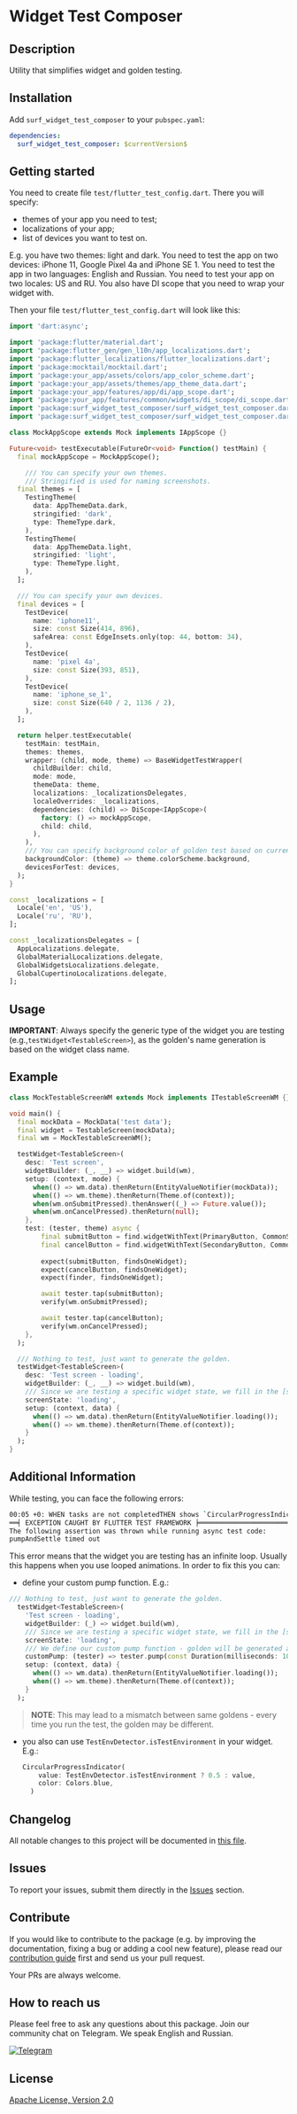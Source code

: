 # Widget Test Composer

## Description

Utility that simplifies widget and golden testing.

## Installation

Add `surf_widget_test_composer` to your `pubspec.yaml`:

```yaml
dependencies:
  surf_widget_test_composer: $currentVersion$
```

## Getting started

You need to create file `test/flutter_test_config.dart`. There you will specify:
- themes of your app you need to test;
- localizations of your app;
- list of devices you want to test on.

E.g. you have two themes: light and dark. You need to test the app on two devices: iPhone 11, Google Pixel 4a and iPhone SE 1. You need to test the app in two languages: English and Russian. You need to test your app on two locales: US and RU. You also have DI scope that you need to wrap your widget with.

Then your file `test/flutter_test_config.dart` will look like this:

```dart
import 'dart:async';

import 'package:flutter/material.dart';
import 'package:flutter_gen/gen_l10n/app_localizations.dart';
import 'package:flutter_localizations/flutter_localizations.dart';
import 'package:mocktail/mocktail.dart';
import 'package:your_app/assets/colors/app_color_scheme.dart';
import 'package:your_app/assets/themes/app_theme_data.dart';
import 'package:your_app/features/app/di/app_scope.dart';
import 'package:your_app/features/common/widgets/di_scope/di_scope.dart';
import 'package:surf_widget_test_composer/surf_widget_test_composer.dart';
import 'package:surf_widget_test_composer/surf_widget_test_composer.dart' as helper;

class MockAppScope extends Mock implements IAppScope {}

Future<void> testExecutable(FutureOr<void> Function() testMain) {
  final mockAppScope = MockAppScope();

    /// You can specify your own themes.
    /// Stringified is used for naming screenshots.
  final themes = [
    TestingTheme(
      data: AppThemeData.dark,
      stringified: 'dark',
      type: ThemeType.dark,
    ),
    TestingTheme(
      data: AppThemeData.light,
      stringified: 'light',
      type: ThemeType.light,
    ),
  ];

  /// You can specify your own devices.
  final devices = [
    TestDevice(
      name: 'iphone11',
      size: const Size(414, 896),
      safeArea: const EdgeInsets.only(top: 44, bottom: 34),
    ),
    TestDevice(
      name: 'pixel 4a',
      size: const Size(393, 851),
    ),
    TestDevice(
      name: 'iphone_se_1',
      size: const Size(640 / 2, 1136 / 2),
    ),
  ];

  return helper.testExecutable(
    testMain: testMain,
    themes: themes,
    wrapper: (child, mode, theme) => BaseWidgetTestWrapper(
      childBuilder: child,
      mode: mode,
      themeData: theme,
      localizations: _localizationsDelegates,
      localeOverrides: _localizations,
      dependencies: (child) => DiScope<IAppScope>(
        factory: () => mockAppScope,
        child: child,
      ),
    ),
    /// You can specify background color of golden test based on current theme.
    backgroundColor: (theme) => theme.colorScheme.background,
    devicesForTest: devices,
  );
}

const _localizations = [
  Locale('en', 'US'),
  Locale('ru', 'RU'),
];

const _localizationsDelegates = [
  AppLocalizations.delegate,
  GlobalMaterialLocalizations.delegate,
  GlobalWidgetsLocalizations.delegate,
  GlobalCupertinoLocalizations.delegate,
];

```

## Usage

**IMPORTANT**: Always specify the generic type of the widget you are testing (e.g.,`testWidget<TestableScreen>`), as the golden's name generation is based on the widget class name.

## Example

```dart
class MockTestableScreenWM extends Mock implements ITestableScreenWM {}

void main() {
  final mockData = MockData('test data');
  final widget = TestableScreen(mockData);
  final wm = MockTestableScreenWM();

  testWidget<TestableScreen>(
    desc: 'Test screen',
    widgetBuilder: (_, __) => widget.build(wm),
    setup: (context, mode) {
      when(() => wm.data).thenReturn(EntityValueNotifier(mockData));
      when(() => wm.theme).thenReturn(Theme.of(context));
      when(wm.onSubmitPressed).thenAnswer((_) => Future.value());
      when(wm.onCancelPressed).thenReturn(null);
    },
    test: (tester, theme) async {
        final submitButton = find.widgetWithText(PrimaryButton, CommonStrings.submitButton);
        final cancelButton = find.widgetWithText(SecondaryButton, CommonStrings.cancelButton);
        
        expect(submitButton, findsOneWidget);
        expect(cancelButton, findsOneWidget);
        expect(finder, findsOneWidget);

        await tester.tap(submitButton);
        verify(wm.onSubmitPressed);

        await tester.tap(cancelButton);
        verify(wm.onCancelPressed);
    },
  );

  /// Nothing to test, just want to generate the golden.
  testWidget<TestableScreen>(
    desc: 'Test screen - loading',
    widgetBuilder: (_, __) => widget.build(wm),
    /// Since we are testing a specific widget state, we fill in the [screenState] property.
    screenState: 'loading',
    setup: (context, data) {
      when(() => wm.data).thenReturn(EntityValueNotifier.loading());
      when(() => wm.theme).thenReturn(Theme.of(context));
    }
  );
}
```

## Additional Information

While testing, you can face the following errors:
```sh
00:05 +0: WHEN tasks are not completedTHEN shows `CircularProgressIndicator`                                                                                                                                
══╡ EXCEPTION CAUGHT BY FLUTTER TEST FRAMEWORK ╞════════════════════════════════════════════════════
The following assertion was thrown while running async test code:
pumpAndSettle timed out
```

This error means that the widget you are testing has an infinite loop. Usually this happens when you use looped animations. In order to fix this you can: 
- define your custom pump function. E.g.:
```dart
/// Nothing to test, just want to generate the golden.
  testWidget<TestableScreen>(
    'Test screen - loading',
    widgetBuilder: (_) => widget.build(wm),
    /// Since we are testing a specific widget state, we fill in the [screenState] property.
    screenState: 'loading',
    /// We define our custom pump function - golden will be generated after 100 milliseconds no matter animation is finished or not.
    customPump: (tester) => tester.pump(const Duration(milliseconds: 100)),
    setup: (context, data) {
      when(() => wm.data).thenReturn(EntityValueNotifier.loading());
      when(() => wm.theme).thenReturn(Theme.of(context));
    }
  );
```
> **NOTE**: This may lead to a mismatch between same goldens - every time you run the test, the golden may be different.

- you also can use `TestEnvDetector.isTestEnvironment` in your widget. E.g.:
  ```dart
  CircularProgressIndicator(
      value: TestEnvDetector.isTestEnvironment ? 0.5 : value,
      color: Colors.blue,
    )
  ```

## Changelog

All notable changes to this project will be documented in [this file](./CHANGELOG.md).

## Issues

To report your issues, submit them directly in the [Issues](https://github.com/surfstudio/flutter-surf-widget-test-composer/issues) section.

## Contribute

If you would like to contribute to the package (e.g. by improving the documentation, fixing a bug or adding a cool new feature), please read our [contribution guide](./CONTRIBUTING.md) first and send us your pull request.

Your PRs are always welcome.

## How to reach us

Please feel free to ask any questions about this package. Join our community chat on Telegram. We speak English and Russian.

[![Telegram](https://img.shields.io/badge/chat-on%20Telegram-blue.svg)](https://t.me/SurfGear)

## License

[Apache License, Version 2.0](https://www.apache.org/licenses/LICENSE-2.0)